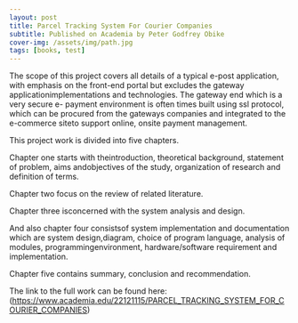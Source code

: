 ```yaml
---
layout: post
title: Parcel Tracking System For Courier Companies
subtitle: Published on Academia by Peter Godfrey Obike
cover-img: /assets/img/path.jpg
tags: [books, test]
---
```


 

The scope of this project covers all details of a typical e-post application, with emphasis on the front-end portal but excludes the gateway applicationimplementations and technologies. The gateway end which is a very secure e- payment environment is often times built using ssl protocol, which can be procured from the gateways companies and integrated to the e-commerce siteto support online, onsite payment management.

This project work is divided into five chapters. 

Chapter one starts with theintroduction, theoretical background, statement of problem, aims andobjectives of the study, organization of research and definition of terms.

Chapter two focus on the review of related literature. 

Chapter three isconcerned with the system analysis and design. 

And also chapter four consistsof system implementation and documentation which are system design,diagram, choice of program language, analysis of modules, programmingenvironment, hardware/software requirement and implementation. 

Chapter five contains summary, conclusion and recommendation.

The link to the full work can be found here: (https://www.academia.edu/22121115/PARCEL_TRACKING_SYSTEM_FOR_COURIER_COMPANIES)

 
